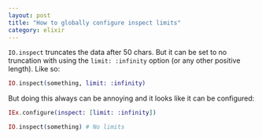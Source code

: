```yaml
---
layout: post
title: "How to globally configure inspect limits"
category: elixir
---
```


`IO.inspect` truncates the data after 50 chars. But it can be set to no truncation with using the `limit: :infinity` option (or any other positive length). Like so:

```elixir
IO.inspect(something, limit: :infinity)
```

But doing this always can be annoying and it looks like it can be configured:

```elixir
IEx.configure(inspect: [limit: :infinity])

IO.inspect(something) # No limits
```
